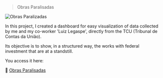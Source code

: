 > Obras Paralisadas

![Obras Paralizadas](https://user-images.githubusercontent.com/69632533/133896874-810486a9-4bc2-485f-a075-52654450b55c.png)

In this project, I created a dashboard for easy visualization of data collected by me and my co-worker 'Luiz Legaspe', directly from the TCU (Tribunal de Contas da União).

Its objective is to show, in a structured way, the works with federal investment that are at a standstill.

You access it here:

:link: [Obras Paralisadas](https://datastudio.google.com/reporting/4269985a-f7ba-4641-a663-4bf569c8fdf5)
